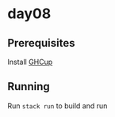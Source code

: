 # day08

## Prerequisites

Install [GHCup](https://www.haskell.org/ghcup/)

## Running

Run `stack run` to build and run
